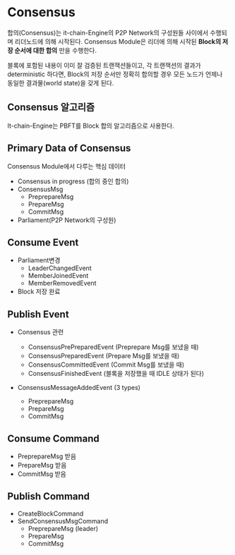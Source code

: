 # Consensus

합의(Consensus)는 it-chain-Engine의 P2P Network의 구성원들 사이에서 수행되며 리더노드에 의해 시작된다. Consensus Module은 리더에 의해 시작된 **Block의 저장 순서에 대한 합의** 만을 수행한다.

블록에 포함된 내용이 이미 잘 검증된 트랜잭션들이고, 각 트랜잭션의 결과가 deterministic 하다면, Block의 저장 순서만 정확히 합의할 경우 모든 노드가 언제나 동일한 결과물(world state)을 갖게 된다.



## Consensus 알고리즘

It-chain-Engine는 PBFT를 Block 합의 알고리즘으로 사용한다.



## Primary Data of Consensus

Consensus Module에서 다루는 핵심 데이터

- Consensus in progress (합의 중인 합의)
- ConsensusMsg
  - PreprepareMsg
  - PrepareMsg
  - CommitMsg
- Parliament(P2P Network의 구성원)



## Consume Event

- Parliament변경
  - LeaderChangedEvent
  - MemberJoinedEvent
  - MemberRemovedEvent
- Block 저장 완료




## Publish Event

- Consensus 관련
  - ConsensusPrePreparedEvent (Preprepare Msg를 보냈을 때)
  - ConsensusPreparedEvent (Prepare Msg를 보냈을 때)
  - ConsensusCommittedEvent (Commit Msg를 보냈을 때)
  - ConsensusFinishedEvent (블록을 저장했을 때 IDLE 상태가 된다)

- ConsensusMessageAddedEvent (3 types)
  - PreprepareMsg
  - PrepareMsg
  - CommitMsg



## Consume Command

- PreprepareMsg 받음
- PrepareMsg 받음
- CommitMsg 받음




## Publish Command

- CreateBlockCommand
- SendConsensusMsgCommand
  - PreprepareMsg (leader)
  - PrepareMsg
  - CommitMsg